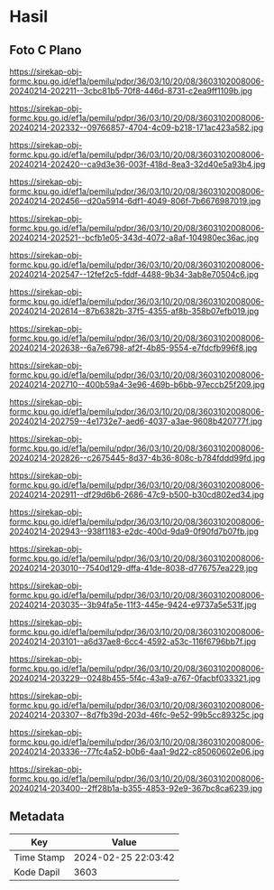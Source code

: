 # Hasil

## Foto C Plano

https://sirekap-obj-formc.kpu.go.id/ef1a/pemilu/pdpr/36/03/10/20/08/3603102008006-20240214-202211--3cbc81b5-70f8-446d-8731-c2ea9ff1109b.jpg

https://sirekap-obj-formc.kpu.go.id/ef1a/pemilu/pdpr/36/03/10/20/08/3603102008006-20240214-202332--09766857-4704-4c09-b218-171ac423a582.jpg

https://sirekap-obj-formc.kpu.go.id/ef1a/pemilu/pdpr/36/03/10/20/08/3603102008006-20240214-202420--ca9d3e36-003f-418d-8ea3-32d40e5a93b4.jpg

https://sirekap-obj-formc.kpu.go.id/ef1a/pemilu/pdpr/36/03/10/20/08/3603102008006-20240214-202456--d20a5914-6df1-4049-806f-7b6676987019.jpg

https://sirekap-obj-formc.kpu.go.id/ef1a/pemilu/pdpr/36/03/10/20/08/3603102008006-20240214-202521--bcfb1e05-343d-4072-a8af-104980ec36ac.jpg

https://sirekap-obj-formc.kpu.go.id/ef1a/pemilu/pdpr/36/03/10/20/08/3603102008006-20240214-202547--12fef2c5-fddf-4488-9b34-3ab8e70504c6.jpg

https://sirekap-obj-formc.kpu.go.id/ef1a/pemilu/pdpr/36/03/10/20/08/3603102008006-20240214-202614--87b6382b-37f5-4355-af8b-358b07efb019.jpg

https://sirekap-obj-formc.kpu.go.id/ef1a/pemilu/pdpr/36/03/10/20/08/3603102008006-20240214-202638--6a7e6798-af2f-4b85-9554-e7fdcfb996f8.jpg

https://sirekap-obj-formc.kpu.go.id/ef1a/pemilu/pdpr/36/03/10/20/08/3603102008006-20240214-202710--400b59a4-3e96-469b-b6bb-97eccb25f209.jpg

https://sirekap-obj-formc.kpu.go.id/ef1a/pemilu/pdpr/36/03/10/20/08/3603102008006-20240214-202759--4e1732e7-aed6-4037-a3ae-9608b420777f.jpg

https://sirekap-obj-formc.kpu.go.id/ef1a/pemilu/pdpr/36/03/10/20/08/3603102008006-20240214-202826--c2675445-8d37-4b36-808c-b784fddd99fd.jpg

https://sirekap-obj-formc.kpu.go.id/ef1a/pemilu/pdpr/36/03/10/20/08/3603102008006-20240214-202911--df29d6b6-2686-47c9-b500-b30cd802ed34.jpg

https://sirekap-obj-formc.kpu.go.id/ef1a/pemilu/pdpr/36/03/10/20/08/3603102008006-20240214-202943--938f1183-e2dc-400d-9da9-0f90fd7b07fb.jpg

https://sirekap-obj-formc.kpu.go.id/ef1a/pemilu/pdpr/36/03/10/20/08/3603102008006-20240214-203010--7540d129-dffa-41de-8038-d776757ea229.jpg

https://sirekap-obj-formc.kpu.go.id/ef1a/pemilu/pdpr/36/03/10/20/08/3603102008006-20240214-203035--3b94fa5e-11f3-445e-9424-e9737a5e531f.jpg

https://sirekap-obj-formc.kpu.go.id/ef1a/pemilu/pdpr/36/03/10/20/08/3603102008006-20240214-203101--a6d37ae8-6cc4-4592-a53c-116f6796bb7f.jpg

https://sirekap-obj-formc.kpu.go.id/ef1a/pemilu/pdpr/36/03/10/20/08/3603102008006-20240214-203229--0248b455-5f4c-43a9-a767-0facbf033321.jpg

https://sirekap-obj-formc.kpu.go.id/ef1a/pemilu/pdpr/36/03/10/20/08/3603102008006-20240214-203307--8d7fb39d-203d-46fc-9e52-99b5cc89325c.jpg

https://sirekap-obj-formc.kpu.go.id/ef1a/pemilu/pdpr/36/03/10/20/08/3603102008006-20240214-203336--77fc4a52-b0b6-4aa1-9d22-c85060602e06.jpg

https://sirekap-obj-formc.kpu.go.id/ef1a/pemilu/pdpr/36/03/10/20/08/3603102008006-20240214-203400--2ff28b1a-b355-4853-92e9-367bc8ca6239.jpg


## Metadata

| Key        | Value               |
| ---------- | ------------------- |
| Time Stamp | 2024-02-25 22:03:42 |
| Kode Dapil | 3603                |



